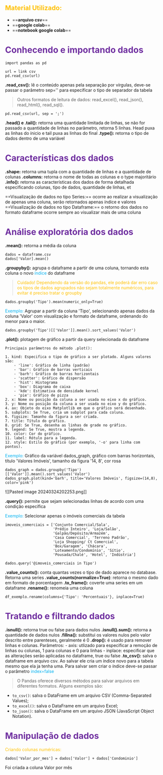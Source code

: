 ## <span style="color:#ffc000">Material Utilizado:</span>

- ==**arquivo csv**==
- ==**google colab**==
- ==**notebook google colab**==

# <span style="color:#7030a0">Conhecendo e importando dados</span>

```
import pandas as pd

url = link csv
pd.read_csv(url)
```

**.read_csv():** lê o conteúdo apenas pela separação por vírgulas, deve-se passar o parâmetro sep='' para especificar o tipo de separador da tabela

> 	Outros formatos de leitura de dados: read_excel(), read_json(), read_html(), read_sql().

```
pd.read_csv(url, sep = ';')
```

**.head() e .tail():** retorna uma quantidade limitada de linhas, se não for passado a quantidade de linhas no parâmetro, retorna 5 linhas. Head puxa as linhas do ínicio e tail puxa as linhas do final
**.type():** retorna o tipo de dados dentro de uma variável

# <span style="color:#7030a0">Características dos dados</span>

**.shape:** retorna uma tupla com a quantidade de linhas e a quantidade de colunas
**.columns:** retorna o nome de todas as colunas e o type majoritário
**.info():** retorna as características dos dados de forma detalhada especificando colunas, tipo de dados, quantidade de linhas, et

==Visualização de dados no tipo Series:== ocorre ao realizar a visualização de apenas uma coluna, serão retornados apenas índice e valores
==Visualização de dados no tipo Dataframe:== o retorno dos dados no formato dataframe ocorre sempre ao visualizar mais de uma coluna

# <span style="color:#7030a0">Análise exploratória dos dados</span>

**.mean():** retorna a média da coluna

```
dados = dataframe.csv
dados['Valor].mean()
```

**.groupyby():** agrupa o dataframe a partir de uma coluna, tornando esta coluna o novo <span style="color:#00b0f0">índice</span> do dataframe

> 	<span style="color:#ffc000">Cuidado! Dependendo da versão do pandas, ele poderá dar erro caso os tipos de dados agrupados não sejam totalmente numéricos, para evitar é preciso tratar o groupby</span>

```
dados.groupby('Tipo').mean(numeric_only=True)
```

<span style="color:#00b0f0">Exemplo:</span> Agrupar a partir da coluna 'Tipo', selecionando apenas dados da coluna 'Valor' com visualização e formato de dataframe, ordenando do menor para o maior.

```
dados.groupby('Tipo')[['Valor']].mean().sort_values('Valor')
```

**.plot():** plotagem de gráfico a partir da query selecionada do dataframe

	Principais parâmetros do método .plot():
	
	1. kind: Especifica o tipo de gráfico a ser plotado. Alguns valores são:
	    - 'line': Gráfico de linha (padrão)
	    - 'bar': Gráfico de barras verticais
	    - 'barh': Gráfico de barras horizontais
	    - 'scatter': Gráfico de dispersão
	    - 'hist': Histograma
	    - 'box': Diagrama de caixa
	    - 'kde': Estimativa de densidade kernel
	    - 'pie': Gráfico de pizza
	2. x: Nome ou posição da coluna a ser usada no eixo x do gráfico.
	3. y: Nome ou posição da coluna a ser usada no eixo y do gráfico.
	4. ax: Objeto do eixo Matplotlib em que o gráfico será desenhado.
	5. subplots: Se True, cria um subplot para cada coluna.
	6. figsize: Tamanho da figura a ser criada.
	7. title: Título do gráfico.
	8. grid: Se True, desenha as linhas de grade no gráfico.
	9. legend: Se True, mostra a legenda.
	10. color: Cor do gráfico.
	11. label: Rótulo para a legenda.
	12. style: Estilo do gráfico (por exemplo, '-o' para linha com pontos).

<span style="color:#00b0f0">Exemplo:</span>  Gráfico da variável dados_graph, gráfico com barras horizontais, título 'Valores Imóveis', tamanho da figura '14, 8', cor rosa

```
dados_graph = dados.groupby('Tipo')[['Valor']].mean().sort_values('Valor')
dados_graph.plot(kind='barh', title='Valores Imóveis', figsize=(14,8), color='pink')
```

![[Pasted image 20240324202253.png]]

**.query():** permite que sejam selecionadas linhas de acordo com uma condição específica

<span style="color:#00b0f0">Exemplo:</span>  Selecionar apenas o imóveis comerciais da tabela

```
imoveis_comerciais = ['Conjunto Comercial/Sala', 
                      'Prédio Inteiro', 'Loja/Salão', 
                      'Galpão/Depósito/Armazém', 
                      'Casa Comercial', 'Terreno Padrão',
                      'Loja Shopping/ Ct Comercial',
                      'Box/Garagem', 'Chácara',
                      'Loteamento/Condomínio', 'Sítio',
                      'Pousada/Chalé', 'Hotel', 'Indústria']

dados.query('@imoveis_comerciais in Tipo')
```

**.value_counts():** conta quantas vezes o tipo de dado aparece no database. Retorna uma series
**.value_counts(normalize=True)**: retorna o mesmo dado em formato de porcentagem
**.to_frame():** coverte uma series em um dataframe
**.rename():** renomeia uma coluna

```
df_exemplo.rename(columns={'Tipo': 'Percentuais'}, inplace=True)
```

# <span style="color:#7030a0"> Tratando e filtrando dados</span>

**.isnull():** retorna true ou false para dados nulos
**.isnull().sum():** retorna a quantidade de dados nulos
**.fillna():** substitui os valores nulos pelo valor descrito entre parenteses, geralmente é 0
**.drop():** é usado para remover linhas e colunas.
	Parâmetros:
	- axis: utlizado para especificar a remoção de linhas ou colunas, 1 para colunas e 0 para linhas
	- inplace: especificar que as alterações serão aplicadas no dataframe, true ou false
**.to_csv():** salva o dataframe em arquivo csv. Ao salvar ele cria um índice novo para a tabela mesmo que ela ja tenha uma. Para salvar sem criar o índice deve-se passar o parâmetro <span style="color:#00b0f0">index=false</span>

> O Pandas oferece diversos métodos para salvar arquivos em diferentes formatos. Alguns exemplos são:

- `to_csv()`: salva o DataFrame em um arquivo CSV (Comma-Separated Values);
- `to_excel()`: salva o DataFrame em um arquivo Excel;
- `to_json()`: salva o DataFrame em um arquivo JSON (JavaScript Object Notation).

# <span style="color:#7030a0"> Manipulação de dados</span>

<span style="color:#ffc000">Criando colunas numéricas:</span>

```
dados['Valor_por_mes'] = dados['Valor'] + dados['Condominio']
```

Foi criada a coluna Valor por mês